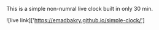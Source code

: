 
This is a simple non-numral live clock built in only 30 min.

![live link]['https://emadbakry.github.io/simple-clock/']




